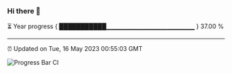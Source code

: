 ### Hi there 👋

⏳ Year progress { ███████████▁▁▁▁▁▁▁▁▁▁▁▁▁▁▁▁▁▁▁ } 37.00 %

---

⏰ Updated on Tue, 16 May 2023 00:55:03 GMT

![Progress Bar CI](https://github.com/liununu/liununu/workflows/Progress%20Bar%20CI/badge.svg)

